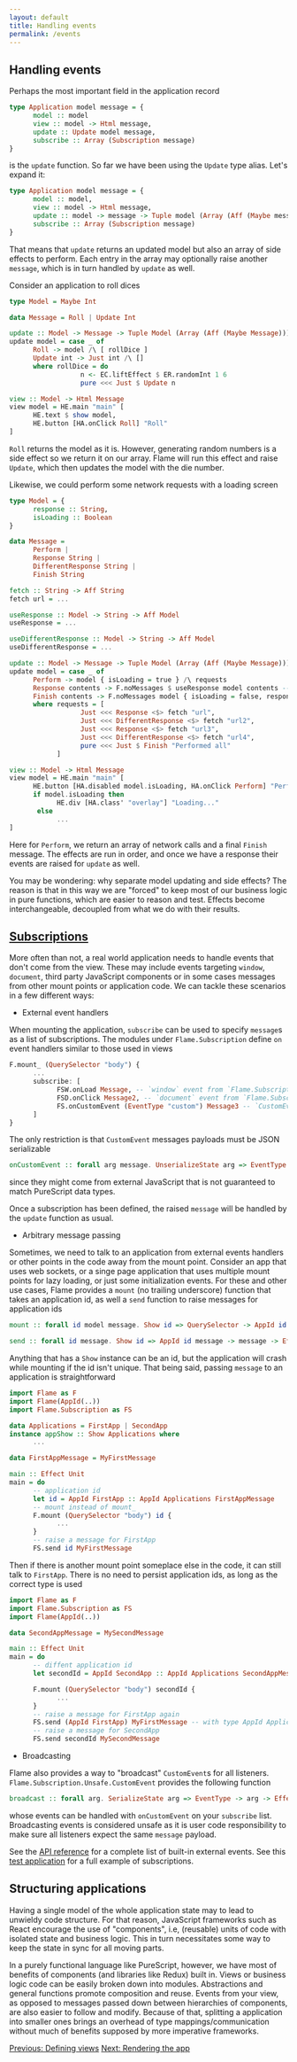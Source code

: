 ```yaml
---
layout: default
title: Handling events
permalink: /events
---
```


## Handling events

Perhaps the most important field in the application record

```haskell
type Application model message = {
      model :: model
      view :: model -> Html message,
      update :: Update model message,
      subscribe :: Array (Subscription message)
}
```

is the `update` function. So far we have been using the `Update` type alias. Let's expand it:

```haskell
type Application model message = {
      model :: model,
      view :: model -> Html message,
      update :: model -> message -> Tuple model (Array (Aff (Maybe message))),
      subscribe :: Array (Subscription message)
}
```

That means that `update` returns an updated model but also an array of side effects to perform. Each entry in the array may optionally raise another `message`, which is in turn handled by `update` as well.

Consider an application to roll dices

```haskell
type Model = Maybe Int

data Message = Roll | Update Int

update :: Model -> Message -> Tuple Model (Array (Aff (Maybe Message)))
update model = case _ of
      Roll -> model /\ [ rollDice ]
      Update int -> Just int /\ []
      where rollDice = do
                  n <- EC.liftEffect $ ER.randomInt 1 6
                  pure <<< Just $ Update n

view :: Model -> Html Message
view model = HE.main "main" [
      HE.text $ show model,
      HE.button [HA.onClick Roll] "Roll"
]
```

`Roll` returns the model as it is. However, generating random numbers is a side effect so we return it on our array. Flame will run this effect and raise `Update`, which then updates the model with the die number.

Likewise, we could perform some network requests with a loading screen

```haskell
type Model = {
      response :: String,
      isLoading :: Boolean
}

data Message =
      Perform |
      Response String |
      DifferentResponse String |
      Finish String

fetch :: String -> Aff String
fetch url = ...

useResponse :: Model -> String -> Aff Model
useResponse = ...

useDifferentResponse :: Model -> String -> Aff Model
useDifferentResponse = ...

update :: Model -> Message -> Tuple Model (Array (Aff (Maybe Message)))
update model = case _ of
      Perform -> model { isLoading = true } /\ requests
      Response contents -> F.noMessages $ useResponse model contents -- noMessages is the same as _ /\ []
      Finish contents -> F.noMessages model { isLoading = false, response = model.response <> contents }
      where requests = [
                  Just <<< Response <$> fetch "url",
                  Just <<< DifferentResponse <$> fetch "url2",
                  Just <<< Response <$> fetch "url3",
                  Just <<< DifferentResponse <$> fetch "url4",
                  pure <<< Just $ Finish "Performed all"
            ]

view :: Model -> Html Message
view model = HE.main "main" [
      HE.button [HA.disabled model.isLoading, HA.onClick Perform] "Perform requests",
      if model.isLoading then
            HE.div [HA.class' "overlay"] "Loading..."
       else
            ...
]
```

Here for `Perform`, we return an array of network calls and a final `Finish` message. The effects are run in order, and once we have a response their events are raised for `update` as well.

You may be wondering: why separate model updating and side effects? The reason is that in this way we are "forced" to keep most of our business logic in pure functions, which are easier to reason and test. Effects become interchangeable, decoupled from what we do with their results.

## [Subscriptions](#subscriptions)

More often than not, a real world application needs to handle events that don't come from the view. These may include events targeting `window`, `document`, third party JavaScript components or in some cases messages from other mount points or application code. We can tackle these scenarios in a few different ways:

* External event handlers

When mounting the application, `subscribe` can be used to specify `message`s as a list of subscriptions. The modules under `Flame.Subscription` define `on` event handlers similar to those used in views

```haskell
F.mount_ (QuerySelector "body") {
      ...
      subscribe: [
            FSW.onLoad Message, -- `window` event from `Flame.Subscription.Window`
            FSD.onClick Message2, -- `document` event from `Flame.Subscription.Document`,
            FS.onCustomEvent (EventType "custom") Message3 -- `CustomEvent` with `Flame.Subscription.onCustomEvent`
      ]
}
```

The only restriction is that `CustomEvent` messages payloads must be JSON serializable

```haskell
onCustomEvent :: forall arg message. UnserializeState arg => EventType -> (arg -> message) -> Subscription message
```

since they might come from external JavaScript that is not guaranteed to match PureScript data types.

Once a subscription has been defined, the raised `message` will be handled by the `update` function as usual.

* Arbitrary message passing

Sometimes, we need to talk to an application from external events handlers or other points in the code away from the mount point. Consider an app that uses web sockets, or a singe page application that uses multiple mount points for lazy loading, or just some initialization events. For these and other use cases, Flame provides a `mount` (no trailing underscore) function that takes an application id, as well a `send` function to raise messages for application ids

```haskell
mount :: forall id model message. Show id => QuerySelector -> AppId id message -> Application model message -> Effect Unit

send :: forall id message. Show id => AppId id message -> message -> Effect Unit
```

Anything that has a `Show` instance can be an id, but the application will crash while mounting if the id isn't unique. That being said, passing `message` to an application is straightforward

```haskell
import Flame as F
import Flame(AppId(..))
import Flame.Subscription as FS

data Applications = FirstApp | SecondApp
instance appShow :: Show Applications where
      ...

data FirstAppMessage = MyFirstMessage

main :: Effect Unit
main = do
      -- application id
      let id = AppId FirstApp :: AppId Applications FirstAppMessage
      -- mount instead of mount_
      F.mount (QuerySelector "body") id {
            ...
      }
      -- raise a message for FirstApp
      FS.send id MyFirstMessage
```

Then if there is another mount point someplace else in the code, it can still talk to `FirstApp`. There is no need to persist application ids, as long as the correct type is used

```haskell
import Flame as F
import Flame.Subscription as FS
import Flame(AppId(..))

data SecondAppMessage = MySecondMessage

main :: Effect Unit
main = do
      -- diffent application id
      let secondId = AppId SecondApp :: AppId Applications SecondAppMessage

      F.mount (QuerySelector "body") secondId {
            ...
      }
      -- raise a message for FirstApp again
      FS.send (AppId FirstApp) MyFirstMessage -- with type AppId Applications FirstAppMessage
      -- raise a message for SecondApp
      FS.send secondId MySecondMessage
```

* Broadcasting

Flame also provides a way to "broadcast" `CustomEvent`s for all listeners. `Flame.Subscription.Unsafe.CustomEvent` provides the following function

```haskell
broadcast :: forall arg. SerializeState arg => EventType -> arg -> Effect Unit
```

whose events can be handled with `onCustomEvent` on your `subscribe` list. Broadcasting events is considered unsafe as it is user code responsibility to make sure all listeners expect the same `message` payload.

See the [API reference](https://pursuit.purescript.org/packages/purescript-flame) for a complete list of built-in external events. See this [test application](https://github.com/easafe/purescript-flame/tree/master/examples/Subscriptions) for a full example of subscriptions.

## Structuring applications

Having a single model of the whole application state may to lead to unwieldy code structure. For that reason, JavaScript frameworks such as React encourage the use of "components", i.e, (reusable) units of code with isolated state and business logic. This in turn necessitates some way to keep the state in sync for all moving parts.

In a purely functional language like PureScript, however, we have most of benefits of components (and libraries like Redux) built in. Views or business logic code can be easily broken down into modules. Abstractions and general functions promote composition and reuse. Events from your view, as opposed to messages passed down between hierarchies of components, are also easier to follow and modify. Because of that, splitting a application into smaller ones brings an overhead of type mappings/communication without much of benefits supposed by more imperative frameworks.

<a href="/views" class="direction previous">Previous: Defining views</a>
<a href="/rendering" class="direction">Next: Rendering the app</a>
